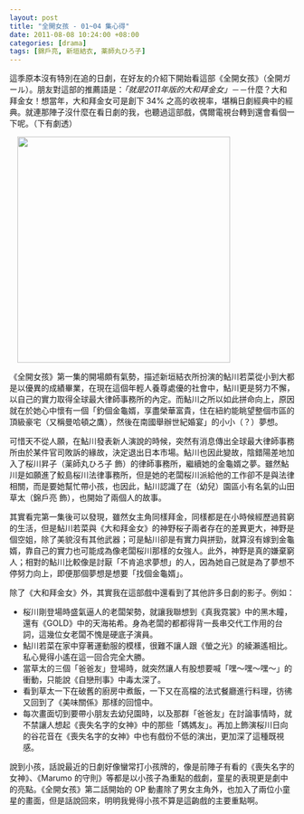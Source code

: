 ```yaml
--- 
layout: post
title: "全開女孩 - 01~04 集心得"
date: 2011-08-08 10:24:00 +08:00
categories: [drama]
tags: [錦戶亮, 新垣結衣, 薬師丸ひろ子]
---
```


這季原本沒有特別在追的日劇，在好友的介紹下開始看這部《全開女孩》（全開ガール）。朋友對這部的推薦語是：*「就是2011年版的大和拜金女」*－－什麼？大和拜金女！想當年，大和拜金女可是創下 34% 之高的收視率，堪稱日劇經典中的經典。就連那陣子沒什麼在看日劇的我，也聽過這部戲，偶爾電視台轉到還會看個一下呢。（下有劇透）

<a href="http://1.bp.blogspot.com/-4dUc-lpj6wY/Tj8zoxUfFWI/AAAAAAAAAbs/zQaARfqtGKI/s1600/zenkai_girl.jpg" imageanchor="1" style="margin-left: 1em; margin-right: 1em;"><img border="0" height="400" src="http://1.bp.blogspot.com/-4dUc-lpj6wY/Tj8zoxUfFWI/AAAAAAAAAbs/zQaARfqtGKI/s400/zenkai_girl.jpg" width="376" /></a>

<!-- more -->

《全開女孩》第一集的開場頗有氣勢，描述新垣結衣所扮演的鮎川若菜從小到大都是以優異的成績畢業，在現在這個年輕人養尊處優的社會中，鮎川更是努力不懈，以自己的實力取得全球最大律師事務所的內定。而鮎川之所以如此拼命向上，原因就在於她心中懷有一個「釣個金龜婿，享盡榮華富貴，住在紐約能眺望整個市區的頂級豪宅（又稱曼哈頓之鷹），然後在南國舉辦世紀婚宴」的小小（？）夢想。

可惜天不從人願，在鮎川發表新人演說的時候，突然有消息傳出全球最大律師事務所由於某件官司敗訴的緣故，決定退出日本市場。鮎川也因此變故，陰錯陽差地加入了桜川昇子（薬師丸ひろ子 飾）的律師事務所，繼續她的金龜婿之夢。雖然鮎川是如願進了鮫島桜川法律事務所，但是她的老闆桜川派給他的工作卻不是與法律相關，而是要她幫忙帶小孩，也因此，鮎川認識了在（幼兒）園區小有名氣的山田草太（錦戶亮 飾），也開始了兩個人的故事。

其實看完第一集後可以發現，雖然女主角同樣拜金，同樣都是在小時候經歷過貧窮的生活，但是鮎川若菜與《大和拜金女》的神野桜子兩者存在的差異更大，神野是個空姐，除了美貌沒有其他武器；可是鮎川卻是有實力與拼勁，就算沒有嫁到金龜婿，靠自己的實力也可能成為像老闆桜川那樣的女強人。此外，神野是真的嫌棄窮人；相對的鮎川比較像是討厭「不肯追求夢想」的人，因為她自己就是為了夢想不停努力向上，即便那個夢想是想要「找個金龜婿」。

除了《大和拜金女》外，其實我在這部戲中還看到了其他許多日劇的影子。例如：

- 桜川剛登場時盛氣逼人的老闆架勢，就讓我聯想到《真我霓裳》中的黑木瞳，還有《GOLD》中的天海祐希。身為老闆的都都得背一長串交代工作用的台詞，這幾位女老闆不愧是硬底子演員。
- 鮎川若菜在家中穿著運動服的模樣，很難不讓人跟《螢之光》的綾瀨遙相比。私心覺得小遙在這一回合完全大勝。
- 當草太的三個「爸爸友」登場時，就突然讓人有股想要喊「嘿～嘿～嘿～」的衝動，只能說《自戀刑事》中毒太深了。
- 看到草太一下在破舊的廚房中煮飯，一下又在高檔的法式餐廳進行料理，彷彿又回到了《美味關係》那樣的回憶中。
- 每次畫面切到要帶小朋友去幼兒園時，以及那群「爸爸友」在討論事情時，就不禁讓人想起《喪失名字的女神》中的那些「媽媽友」。再加上飾演桜川日向的谷花音在《喪失名字的女神》中也有戲份不低的演出，更加深了這種既視感。

說到小孩，話說最近的日劇好像蠻常打小孩牌的，像是前陣子有看的《喪失名字的女神》、《Marumo 的守則》等都是以小孩子為重點的戲劇，童星的表現更是劇中的亮點。《全開女孩》第二話開始的 OP 動畫除了男女主角外，也加入了兩位小童星的畫面，但是話說回來，明明我覺得小孩不算是這齣戲的主要重點啊。